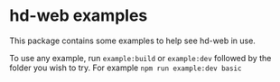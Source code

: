 # hd-web examples

This package contains some examples to help see hd-web in use.

To use any example, run `example:build` or `example:dev` followed by the folder you wish to try. For example `npm run example:dev basic`
